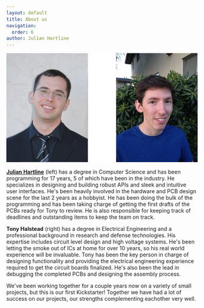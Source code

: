 ```yaml
---
layout: default
title: About us
navigation:
  order: 6
author: Julian Hartline
---
```


<img class="showcase" src="/resources/images/us.png" />

<a href="http://www.julianhartline.com">**Julian Hartline**</a> (left) has a degree in Computer Science and has been programming for 17 years, 5 of which have been in the industry. He specializes in designing and building robust APIs and sleek and intuitive user interfaces. He's been heavily involved in the hardware and PCB design scene for the last 2 years as a hobbyist. He has been doing the bulk of the programming and has been taking charge of getting the first drafts of the PCBs ready for Tony to review. He is also responsible for keeping track of deadlines and outstanding items to keep the team on track.

**Tony Halstead** (right) has a degree in Electrical Engineering and a professional background in research and defense technologies. His expertise includes circuit level design and high voltage systems. He's been letting the smoke out of ICs at home for over 10 years, so his real world experience will be invaluable. Tony has been the key person in charge of designing functionality and providing the electrical engineering experience required to get the circuit boards finalized. He's also been the lead in debugging the completed PCBs and designing the assembly process.

We've been working together for a couple years now on a variety of small projects, but this is our first Kickstarter! Together we have had a lot of success on our projects, our strengths complementing eachother very well.
